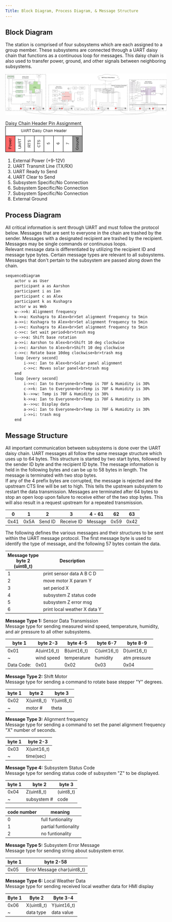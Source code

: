 ```yaml
---
Title: Block Diagram, Process Diagram, & Message Structure
---
```


## Block Diagram

The station is comprised of four subsystems which are each assigned to a group member. These subsystems are connected through a UART daisy chain that functions as a continuous loop for messages. This daisy chain is also used to transfer power, ground, and other signals between neighboring subsystems.

![block diagram](./assets/images/block.png)

Daisy Chain Header Pin Assignment  
![UART header](./assets/images/uart.png)

1. External Power (+9-12V)
2. UART Transmit Line (TX/RX)
3. UART Ready to Send
4. UART Clear to Send
5. Subsystem Specific/No Connection
6. Subsystem Specific/No Connection
7. Subsystem Specific/No Connection
8. External Ground

## Process Diagram

All critical information is sent through UART and must follow the protocol below. Messages that are sent to everyone in the chain are trashed by the sender. Messages with a designated recipient are trashed by the recipient. Messages may be single commands or continuous loops.  
Relevant message data is differentiated by utilizing the recipient ID and message type bytes. Certain message types are relevant to all subsystems. Messages that don't pertain to the subsystem are passed along down the chain.

``` mermaid
sequenceDiagram
    actor u as User
    participant a as Aarshon
    participant i as Ian
    participant c as Alex
    participant k as Kushagra
    actor w as Web
    w-->>k: Alignment frequency
    k->>a: Kushagra to Alex<br>Set alignment frequency to 5min
    a->>i: Kushagra to Alex<br>Set alignment frequency to 5min
    i->>c: Kushagra to Alex<br>Set alignment frequency to 5min
    c->>c: Set wait period<br>trash msg
    u-->>a: Shift base rotation
    a->>i: Aarshon to Alex<br>Shift 10 deg clockwise
    i->>c: Aarshon to Alex<br>Shift 10 deg clockwise
    c->>c: Rotate base 10deg clockwise<br>trash msg
    loop [every second]
        i->>c: Ian to Alex<br>Solar panel alignment
        c->>c: Moves solar panel<br>trash msg
    end
    loop [every second]
        i->>c: Ian to Everyone<br>Temp is 70F & Humidity is 30%
        c->>k: Ian to Everyone<br>Temp is 70F & Humidity is 30%
        k-->>w: Temp is 70F & Humidity is 30%
        k->>a: Ian to Everyone<br>Temp is 70F & Humidity is 30%
        a-->>u: Display data
        a->>i: Ian to Everyone<br>Temp is 70F & Humidity is 30%
        i->>i: trash msg
    end
```

## Message Structure

All important communication between subsystems is done over the UART daisy chain. UART messages all follow the same message structure which uses up to 64 bytes. This structure is started by two start bytes, followed by the sender ID byte and the recipient ID byte. The message information is held in the following bytes and can be up to 58 bytes in length. The message is terminated with two stop bytes.  
If any of the 4 prefix bytes are corrupted, the message is rejected and the upstream CTS line will be set to high. This tells the upstream subsystem to restart the data transmission. Messages are terminated after 64 bytes to stop an open loop upon failure to receive either of the two stop bytes. This will also result in a request upstream for a repeated transmission.

0    | 1    | 2       | 3          | 4 - 61  | 62   | 63
-----|------|---------|------------|---------|------|---
0x41 | 0x5A | Send ID | Receive ID | Message | 0x59 | 0x42

The following defines the various messages and their structures to be sent within the UART message protocol. The first message byte is used to identify the type of message, and the following 57 bytes contain the data.

Message type<br>byte 2<br>(uint8_t) | Description
---|---
1 | print sensor data A B C D
2 | move motor X param Y
3 | set period X
4 | subsystem Z status code
5 | subsystem Z error msg
6 | print local weather X data Y

**Message Type 1:** Sensor Data Transmission  
Message type for sending measured wind speed, temperature, humidity, and air pressure to all other subsystems.

byte 1     | byte 2-3    | byte 4-5    | byte 6-7    | byte 8-9
-----------|-------------|-------------|-------------|---
0x01       | A(uint16_t) | B(uint16_t) | C(uint16_t) | D(uint16_t)
~          | wind speed  | temperature | humidity    | atm pressure
Data Code: | 0x01        | 0x02        | 0x03        | 0x04

**Message Type 2:** Shift Motor  
Message type for sending a command to rotate base stepper "Y" degrees.

byte 1 | byte 2     | byte 3
-------|------------|---
0x02   | X(uint8_t) | Y(uint8_t)
~      | motor #    | theta

**Message Type 3:** Alignment frequency  
Message type for sending a command to set the panel alignment frequency "X" number of seconds.

byte 1 | byte 2-3
-------|---
0x03   | X(uint16_t)
~      | time(sec)

**Message Type 4:** Subsystem Status Code  
Message type for sending status code of subsystem "Z" to be displayed.

byte 1 | byte 2      | byte 3
-------|-------------|---
0x04   | Z(uint8_t)  | (uint8_t)
~      | subsystem # | code

code number | meaning
---|---
0 | full funtionality
1 | partial funtionality
2 | no funtionality

**Message Type 5:** Subsystem Error Message  
Message type for sending string about subsystem error.

byte 1 | byte 2-58
-------|---
0x05   | Error Message char(uint8_t)

**Message Type 6:** Local Weather Data  
Message type for sending received local weather data for HMI display

Byte 1 | Byte 2     | Byte 3-4
-------|------------|---
0x06   | X(uint8_t) | Y(uint16_t)
~      | data type  | data value
